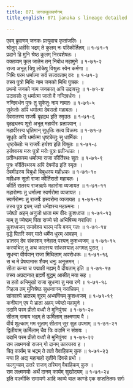 ```yaml
---
title: 071 जनककुलवर्णनम्
title_english: 071 janaka s lineage detailed

---
```

एवम् ब्रुवाणम् जनकः प्रत्युवाच कृतांजलिः ।  
श्रोतुम् अर्हसि भद्रम् ते कुलम् नः परिकीर्तितम् ॥ १-७१-१  
प्रदाने हि मुनि श्रेष्ठ कुलम् निरवशेषतः ।  
वक्तव्यम् कुल जातेन तन् निबोध महामुने ॥ १-७१-२  
राजा अभूत् त्रिषु लोकेषु विश्रुतः स्वेन कर्मणा ।  
निमिः परम धर्मात्मा सर्व सत्त्ववताम् वरः ॥ १-७१-३  
तस्य पुत्रो मिथिः नाम जनको मिथि पुत्रकः ।  
प्रथमो जनको नाम जनकात् अपि उदावसुः ॥ १-७१-४  
उदावसोः तु धर्मात्मा जातो वै नन्दिवर्धनः ।  
नन्दिवर्धन पुत्रः तु सुकेतुः नाम नामतः ॥ १-७१-५  
सुकेतोः अपि धर्मात्मा देवरातो महाबलः ।  
देवरातस्य राजर्षेः बृहद्रथ इति स्मृउतः ॥ १-७१-६  
बृहद्रथस्य शूरो अभूत् महावीरः प्रतापवान् ।  
महावीरस्य धृतिमान् सुधृतिः सत्य विक्रमः ॥ १-७१-७  
सुधृतेः अपि धर्मात्मा धृष्टकेतुः सु धार्मिकः ।  
धृष्टकेतोः च राजर्षेः हर्यश्व इति विश्रुतः ॥ १-७१-८  
हर्यश्वस्य मरुः पुत्रो मरोः पुत्रः प्रतीन्धकः ।  
प्रतीन्धकस्य धर्मात्मा राजा कीर्तिरथः सुतः ॥ १-७१-९  
पुत्रः कीर्तिरथस्य अपि देवमीढ इति स्मृतः ।  
देवमीढस्य विबुधो विबुधस्य महीध्रकः ॥ १-७१-१०  
महीध्रक सुतो राजा कीर्तिरातो महाबलः ।  
कीर्ति रातस्य राजऋषेः महारोमा व्यजायत ॥ १-७१-११  
महारोम्णः तु धर्मात्मा स्वर्णरोमा व्यजायत ।  
स्वर्णरोम्णः तु राजर्षेः ह्रस्वरोमा व्यजायत ॥ १-७१-१२  
तस्य पुत्र द्वयम् जज्ञे धर्मज्ञस्य महात्मनः ।  
ज्येष्ठो अहम् अनुजो भ्राता मम वीरः कुशध्वज ॥ १-७१-१३  
माम् तु ज्येष्ठम् पिता राज्ये सो अभिषिच्य नराधिप ।  
कुशध्वजम् समावेश्य भारम् मयि वनम् गतः ॥ १-७१-१४  
वृद्धे पितरि स्वर् याते धर्मेण धुरम् आवहम् ।  
भ्रातरम् देव संकाशम् स्नेहात् पश्यन् कुशध्वजम् ॥ १-७१-१५  
कस्यचित् तु अथ कालस्य सांकाश्यात् अगमत् पुरात् ।  
सुधन्वा वीर्यवान् राजा मिथिलाम् अवरोधकः ॥ १-७१-१६  
स च मे प्रेषयामास शैवम् धनुः अनुत्तमम् ।  
सीता कन्या च पद्माक्षी मह्यम् वै दीयताम् इति ॥ १-७१-१७  
तस्य अप्रदानात् ब्रह्मर्षे युद्धम् आसीत् मया सह ।  
स हतो अभिमुखो राजा सुधन्वा तु मया रणे ॥ १-७१-१८  
निहत्य तम् मुनिश्रेष्ठ सुधन्वानम् नराधिपम् ।  
सांकाश्ये भ्रातरम् शूरम् अभ्यषिंचम् कुशध्वजम् ॥ १-७१-१९  
कनीयान् एष मे भ्राता अहम् ज्येष्ठो महामुने ।  
ददामि परम प्रीतो वध्वौ ते मुनिपुंगव ॥ १-७१-२०  
सीताम् रामाय भद्रम् ते ऊर्मिलाम् लक्ष्मणाय वै ।  
वीर्य शुल्काम् मम सुताम् सीताम् सुर सुत उपमाम् ॥ १-७१-२१  
द्वितीयाम् ऊर्मिलाम् चैव त्रिः वदामि न संशयः ।  
ददामि परम प्रीतो वध्वौ ते मुनिपुंगव ॥ १-७१-२२  
राम लक्ष्मणयो राजन् गो दानम् कारयस्व ह ।  
पितृ कार्यम् च भद्रम् ते ततो वैवाहिकम् कुरु ॥ १-७१-२३  
मघा हि अद्य महाबाहो तृतीये दिवसे प्रभो ।  
फल्गुन्याम् उत्तरे राजन् तस्मिन् वैवाहिकम् कुरु ।  
राम लक्ष्मणयोः अर्थे दानम् कार्यम् सुखोदयम् ॥ १-७१-२४  
इति वाल्मीकि रामायणे आदि काव्ये बाल काण्डे एक सप्ततितमः सर्गः